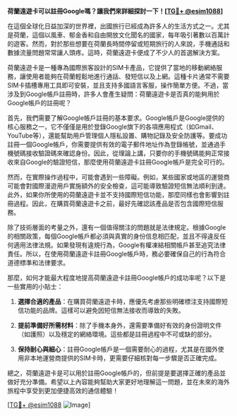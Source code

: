 **荷蘭遠遊卡可以註冊Google嗎？讓我們來詳細探討一下！[[TG💪+ @esim1088](https://t.me/s/esim1088)]**

在這個全球化日益加深的世界裡，出國旅行已經成為許多人的生活方式之一。尤其是荷蘭，這個以風車、郁金香和自由開放文化聞名的國家，每年吸引著數以百萬計的遊客。然而，對於那些想要在荷蘭長時間停留或短期旅行的人來說，手機通話和數據流量問題常常讓人頭疼。這時，荷蘭遠遊卡便成了不少人的首選解決方案。

荷蘭遠遊卡是一種專為國際旅客設計的SIM卡產品，它提供了當地的移動網絡服務，讓使用者能夠在荷蘭輕鬆地進行通話、發短信以及上網。這種卡片通常不需要SIM卡插槽專用工具即可安裝，並且支持多國語言客服，操作簡單方便。不過，當涉及到Google帳戶註冊時，許多人會產生疑問：荷蘭遠遊卡是否真的能夠用於Google帳戶的註冊呢？

首先，我們需要了解Google帳戶註冊的基本要求。Google帳戶是Google提供的核心服務之一，它不僅僅是用於登錄Google旗下的各項應用程式（如Gmail、YouTube等），還能幫助用戶管理個人隱私設置、購物記錄及安全防護等。要成功註冊一個Google帳戶，你需要提供有效的電子郵件地址作為登錄帳號，並通過手機號碼接收驗證碼來確認身份。因此，從理論上講，只要你的手機號碼能夠正常接收來自Google的驗證短信，那麼使用荷蘭遠遊卡註冊Google帳戶是完全可行的。

然而，在實際操作過程中，可能會遇到一些障礙。例如，某些國家或地區的運營商可能會對國際漫遊用戶實施額外的安全檢查，這可能導致驗證短信無法順利到達。此外，如果你所使用的荷蘭遠遊卡並不支持國際短信功能，那麼同樣也會影響到註冊過程。因此，在購買荷蘭遠遊卡之前，最好先確認該產品是否包含國際短信服務。

除了技術層面的考量之外，還有一個值得關注的問題就是法律規定。根據Google的相關政策，每個Google帳戶都必須與真實的身份信息相匹配，並且不得違反任何適用法律法規。如果發現有違規行為，Google有權凍結相關帳戶甚至追究法律責任。所以，在使用荷蘭遠遊卡註冊Google帳戶時，務必要確保自己的行為符合道德標準和法律要求。

那麼，如何才能最大程度地提高荷蘭遠遊卡註冊Google帳戶的成功率呢？以下是一些實用的小貼士：

1. **選擇合適的產品**：在購買荷蘭遠遊卡時，應優先考慮那些明確標注支持國際短信功能的品牌。這樣可以避免因短信無法接收而導致的失敗。
   
2. **提前準備好所需材料**：除了手機本身外，還需要準備好有效的身份證明文件（如護照）以及穩定的網絡環境。這些都是註冊過程中不可或缺的部分。

3. **保持耐心與細心**：註冊Google帳戶是一個需要耐心的過程，尤其是在國外使用非本地運營商提供的SIM卡時，更需要仔細核對每一步驟是否正確完成。

總之，荷蘭遠遊卡是可以用於註冊Google帳戶的，但前提是要選擇正確的產品並做好充分準備。希望以上內容能夠幫助大家更好地理解這一問題，並在未來的海外旅程中享受到更加便捷高效的通信體驗！

[[TG💪+ @esim1088](https://t.me/s/esim1088) ![Image](https://i.postimg.cc/4NQfJmqS/Snipaste-2025-05-13-00-14-12.png)]